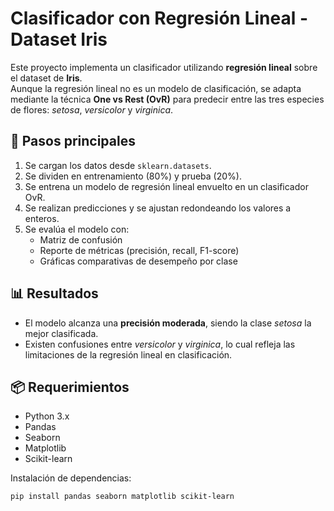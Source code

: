 # Clasificador con Regresión Lineal - Dataset Iris

Este proyecto implementa un clasificador utilizando **regresión lineal** sobre el dataset de **Iris**.  
Aunque la regresión lineal no es un modelo de clasificación, se adapta mediante la técnica **One vs Rest (OvR)** para predecir entre las tres especies de flores: *setosa*, *versicolor* y *virginica*.

## 🚀 Pasos principales
1. Se cargan los datos desde `sklearn.datasets`.
2. Se dividen en entrenamiento (80%) y prueba (20%).
3. Se entrena un modelo de regresión lineal envuelto en un clasificador OvR.
4. Se realizan predicciones y se ajustan redondeando los valores a enteros.
5. Se evalúa el modelo con:
   - Matriz de confusión
   - Reporte de métricas (precisión, recall, F1-score)
   - Gráficas comparativas de desempeño por clase

## 📊 Resultados
- El modelo alcanza una **precisión moderada**, siendo la clase *setosa* la mejor clasificada.
- Existen confusiones entre *versicolor* y *virginica*, lo cual refleja las limitaciones de la regresión lineal en clasificación.

## 📦 Requerimientos
- Python 3.x
- Pandas
- Seaborn
- Matplotlib
- Scikit-learn

Instalación de dependencias:
```bash
pip install pandas seaborn matplotlib scikit-learn
